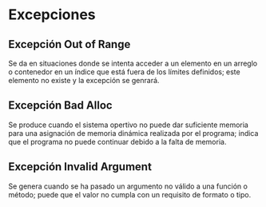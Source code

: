 # Excepciones

## Excepción Out of Range

Se da en situaciones donde se intenta acceder a un elemento en un arreglo o contenedor en un índice que está fuera de los límites definidos; este elemento no existe y la excepción se genrará.

## Excepción Bad Alloc

Se produce cuando el sistema opertivo no puede dar suficiente memoria para una asignación de memoria dinámica realizada por el programa; indica que el programa no puede continuar debido a la falta de memoria. 

## Excepción Invalid Argument

Se genera cuando se ha pasado un argumento no válido a una función o método; puede que el valor no cumpla con un  requisito de formato o tipo.